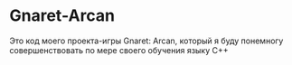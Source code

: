 # Gnaret-Arcan
Это код моего проекта-игры Gnaret: Arcan, который я буду понемногу совершенствовать по мере своего обучения языку C++
